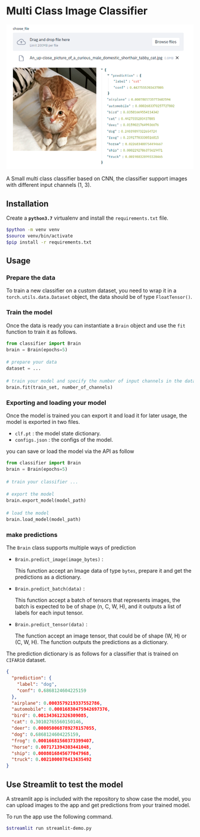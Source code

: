 # Multi Class Image Classifier

![streamlit-app](assets/streamlit-app.png)

A Small multi class classifier based on CNN, the classifier support images with different input channels (1, 3).

## Installation

Create a **`python3.7`** virtualenv and install the `requirements.txt` file.

```bash
$python -m venv venv
$source venv/bin/activate
$pip install -r requirements.txt
```

## Usage

### Prepare the data

To train a new classifier on a custom dataset, you need to wrap it in a `torch.utils.data.Dataset` object, the data should be of type `FloatTensor()`.

### Train the model

Once the data is ready you can instantiate a `Brain` object and use the `fit` function to train it as follows.

```python
from classifier import Brain
brain = Brain(epochs=5)

# prepare your data
dataset = ...

# train your model and specify the number of input channels in the dataset
brain.fit(train_set, number_of_channels)
```

### Exporting and loading your model

Once the model is trained you can export it and load it for later usage, the model is exported in two files.

- `clf.pt` : the model state dictionary.
- `configs.json` : the configs of the model.

you can save or load the model via the API as follow

```python
from classifier import Brain
brain = Brain(epochs=5)

# train your classifier ...

# export the model
brain.export_model(model_path)

# load the model
brain.load_model(model_path)
```

### make predictions

The `Brain` class supports multiple ways of prediction

- `Brain.predict_image(image_bytes)` :

  This function accept an Image data of type `bytes`, prepare it and get the predictions as a dictionary.

- `Brain.predict_batch(data)` :

  This function accept a batch of tensors that represents images, the batch is expected to be of shape (n, C, W, H), and it outputs a list of labels for each input tensor.

- `Brain.predict_tensor(data)` :

  The function accept an image tensor, that could be of shape (W, H) or (C, W, H). The function outputs the predictions as a dictionary.

The prediction dictionary is as follows for a classifier that is trained on `CIFAR10` dataset.

```json
{
  "prediction": {
    "label": "dog",
    "conf": 0.6868124604225159
  },
  "airplane": 0.0003579219337552786,
  "automobile": 0.00016830475942697376,
  "bird": 0.001343612326309085,
  "cat": 0.30102765560150146,
  "deer": 0.000050068789278157055,
  "dog": 0.6868124604225159,
  "frog": 0.00016681560373399407,
  "horse": 0.007171394303441048,
  "ship": 0.0008016845677047968,
  "truck": 0.0021000078413635492
}
```

## Use Streamlit to test the model

A streamlit app is included with the repository to show case the model, you can upload images to the app and get predictions from your trained model.

To run the app use the following command.

```bash
$streamlit run streamlit-demo.py
```
